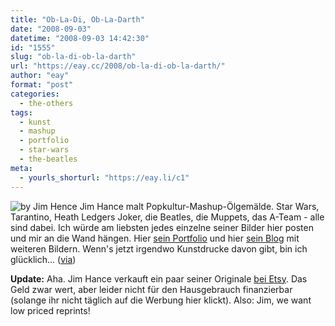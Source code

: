 ```yaml
---
title: "Ob-La-Di, Ob-La-Darth"
date: "2008-09-03"
datetime: "2008-09-03 14:42:30"
id: "1555"
slug: "ob-la-di-ob-la-darth"
url: "https://eay.cc/2008/ob-la-di-ob-la-darth/"
author: "eay"
format: "post"
categories:
  - the-others
tags:
  - kunst
  - mashup
  - portfolio
  - star-wars
  - the-beatles
meta:
  - yourls_shorturl: "https://eay.li/c1"
---
```


![by Jim Hence](/uploads/2008/jimhance.jpg) Jim Hance malt Popkultur-Mashup-Ölgemälde. Star Wars, Tarantino, Heath Ledgers Joker, die Beatles, die Muppets, das A-Team - alle sind dabei. Ich würde am liebsten jedes einzelne seiner Bilder hier posten und mir an die Wand hängen. Hier [sein Portfolio](http://www.strangelydrawn.com/strangelydrawn/paintings.html) und hier [sein Blog](http://www.strangelydrawn.com/blog/) mit weiteren Bildern. Wenn's jetzt irgendwo Kunstdrucke davon gibt, bin ich glücklich... ([via](http://www.nerdcore.de/wp/2008/09/03/star-wars-mashup-artworks-von-jim-hance/))

**Update:** Aha. Jim Hance verkauft ein paar seiner Originale [bei Etsy](http://www.etsy.com/shop.php?user_id=5304430). Das Geld zwar wert, aber leider nicht für den Hausgebrauch finanzierbar (solange ihr nicht täglich auf die Werbung hier klickt). Also: Jim, we want low priced reprints!
